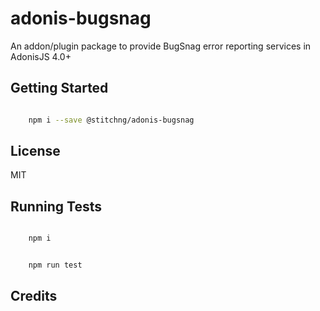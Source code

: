 # adonis-bugsnag

An addon/plugin package to provide BugSnag error reporting services in AdonisJS 4.0+

## Getting Started
```bash

    npm i --save @stitchng/adonis-bugsnag

```

## License

MIT

## Running Tests
```bash

    npm i

```

```bash

    npm run test

```

## Credits
